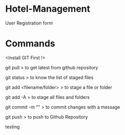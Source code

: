 # Hotel-Management
User Registration form


# Commands
<Install GIT First !>

git pull > to get latest from github repository

git status > to know the list of staged files

git add <filename/folder> > to stage a file or folder

git add -A > to stage all files and folders

git commit -m "<msg>" > to commit changes with a message
  
git push > to push to Github Repository

testing

